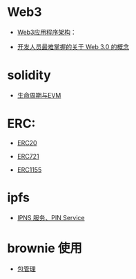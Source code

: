 # Web3
- [Web3应用程序架构](https://www.preethikasireddy.com/post/the-architecture-of-a-web-3-0-application
)：

- [开发人员最难掌握的关于 Web 3.0 的概念](https://www.preethikasireddy.com/post/the-hardest-concept-for-developers-to-grasp-about-web-3-0
)

# solidity

- [生命周期与EVM](docs/solidity/生命周期&EVM.md)


# ERC:

- [ERC20](docs/solidity/ERC标准/ERC20.md)

- [ERC721](docs/solidity/ERC标准/ERC721.md)

- [ERC1155](docs/solidity/ERC标准/ERC1155.md)


# ipfs

- [IPNS 服务、PIN Service](docs/ipfs/README.md)

# brownie 使用

- [包管理](docs/brownie/README.md)

